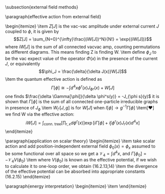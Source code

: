 \subsection{external field methods}

\paragraph{effective action from external field}

\begin{itemize}
    \item $Z[J]$ is the vac-vac amplitude under external current $J$ coupled to $\phi$, it is given by
    $$Z[J] = \sum_{N=0}^{\infty}\frac{(iW[J])^N}{N!} = \exp{(iW[J])}$$
    where $iW[J]$ is the sum of all connected vacvac amp, counting permutations as different diagrams. This means finding Z is finding W.
    \item define $\phi_J$ to be the vac expect value of the operator $\Phi(x)$ in the presence of the current $J$, 
    or equivalently
    $$\phi_J = \frac{\delta}{\delta J(x)}W[J]$$
    \item the quantum effective action is defined as
    $$\Gamma[\phi] \cong - \int d^4x \phi^r(x) J_{\phi r}(x) + W[J]$$
    one finds $\frac{\delta \Gamma[\phi]}{\delta \phi^s(y)} = -J_{\phi s}(y)$
    it is shown that $\Gamma[\phi]$ is the sum of all connected one-particle irreducible graphs in presence of $J_\phi$
    \item $W_\Gamma [J,g]$ is for $W[J]$ when $I[\phi] \rightarrow g^{-1}\Gamma[\phi]$
    \item[❤️] we find W via the effective action: 
    $$iW[J] = \int_{\text{conn. tree}}\left[ \prod_{r,x}d\phi^r(x) \right] \exp{ \left[ i\Gamma[\phi] + i \int \phi^r(x)J_r(x) d^4x \right] }$$
\end{itemize}

\paragraph{application on scalar theory}
\begin{itemize}
    \item take scalar action and add position-independent external field $\phi_0(x) = \phi_x$ assumed to be some functional over all space so we get a $\mathscr{V}_4 = \int d^4x$, and $\Gamma[\phi_0] = - \mathscr{V}_4 V(\phi_0)$
    \item where $V(\phi_0)$ is known as the effective potential, if we wish to calculate it to one-loop order, we obtain (16.2.13,14)
    \item the divergence of the effective potential can be absorbed into appropriate constants (16.2.15)
\end{itemize}


\paragraph{energy interpretation}
\begin{itemize}
    \item 
\end{itemize}

